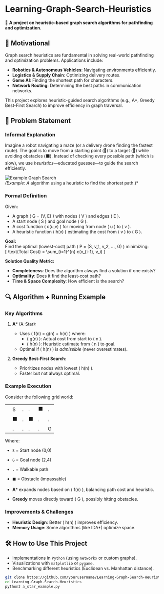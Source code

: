 # Learning-Graph-Search-Heuristics  

🚀 **A project on heuristic-based graph search algorithms for pathfinding and optimization.**  

## 📌 Motivational  
Graph search heuristics are fundamental in solving real-world pathfinding and optimization problems. Applications include:  
- **Robotics & Autonomous Vehicles**: Navigating environments efficiently.  
- **Logistics & Supply Chain**: Optimizing delivery routes.  
- **Game AI**: Finding the shortest path for characters.  
- **Network Routing**: Determining the best paths in communication networks.  

This project explores heuristic-guided search algorithms (e.g., A*, Greedy Best-First Search) to improve efficiency in graph traversal.  

## 🎯 Problem Statement  

### **Informal Explanation**  
Imagine a robot navigating a maze (or a delivery drone finding the fastest route). The goal is to move from a starting point (🚩) to a target (🎯) while avoiding obstacles (⬛). Instead of checking every possible path (which is slow), we use *heuristics*—educated guesses—to guide the search efficiently.  

![Example Graph Search](https://miro.medium.com/v2/resize:fit:1400/1*ACtByjX2YrN9o8UvFqDuqw.png)  
*(Example: A* algorithm using a heuristic to find the shortest path.)*  

### **Formal Definition**  
Given:  
- A graph \( G = (V, E) \) with nodes \( V \) and edges \( E \).  
- A start node \( S \) and goal node \( G \).  
- A cost function \( c(u,v) \) for moving from node \( u \) to \( v \).  
- A heuristic function \( h(v) \) estimating the cost from \( v \) to \( G \).  

**Goal:**  
Find the optimal (lowest-cost) path \( P = (S, v_1, v_2, ..., G) \) minimizing:  
\[ \text{Total Cost} = \sum_{i=1}^{n} c(v_{i-1}, v_i) \]  

**Solution Quality Metric:**  
- **Completeness**: Does the algorithm always find a solution if one exists?  
- **Optimality**: Does it find the least-cost path?  
- **Time & Space Complexity**: How efficient is the search?  

## 🔍 Algorithm + Running Example  

### **Key Algorithms**  
1. **A*** (A-Star):  
   - Uses \( f(n) = g(n) + h(n) \) where:  
     - \( g(n) \): Actual cost from start to \( n \).  
     - \( h(n) \): Heuristic estimate from \( n \) to goal.  
   - Optimal if \( h(n) \) is *admissible* (never overestimates).  

2. **Greedy Best-First Search**:  
   - Prioritizes nodes with lowest \( h(n) \).  
   - Faster but not always optimal.  

### **Example Execution**  
Consider the following grid world:

|   |  |  |  |  |  |
|---|---|---|---|---|---|
|  | S | . | . | ⬛ | . |
|  | ⬛ | . | ⬛ | . | . |
|  | . | . | . | . | G |

Where:
- `S` = Start node (0,0)
- `G` = Goal node (2,4) 
- `.` = Walkable path
- `⬛` = Obstacle (impassable)



- **A*** expands nodes based on \( f(n) \), balancing path cost and heuristic.  
- **Greedy** moves directly toward \( G \), possibly hitting obstacles.  

### **Improvements & Challenges**  
- **Heuristic Design**: Better \( h(n) \) improves efficiency.  
- **Memory Usage**: Some algorithms (like IDA*) optimize space.  

## 🛠️ How to Use This Project  
- Implementations in `Python` (using `networkx` or custom graphs).  
- Visualizations with `matplotlib` or `pygame`.  
- Benchmarking different heuristics (Euclidean vs. Manhattan distance).  

```bash
git clone https://github.com/yourusername/Learning-Graph-Search-Heuristics.git
cd Learning-Graph-Search-Heuristics
python3 a_star_example.py

